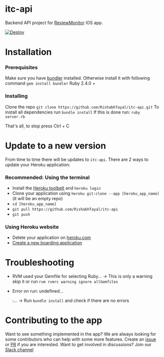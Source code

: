 # itc-api

Backend API project for [ReviewMonitor](https://github.com/RishabhTayal/ReviewMonitor/) iOS app.

[![Deploy](https://www.herokucdn.com/deploy/button.svg)](https://heroku.com/deploy?template=https://github.com/RishabhTayal/itc-api/tree/master)

# Installation

### Prerequisites

Make sure you have [bundler](http://bundler.io) installed. Otherwise install it with following command
``` gem install bundler ```
Ruby 2.4.0 +

### Installing

Clone the repo ``` git clone https://github.com/RishabhTayal/itc-api.git ```
To install all dependencies run  ``` bundle install ```
If this is done run:  ``` ruby server.rb ```

That's all, to stop press Ctrl + C

# Update to a new version

From time to time there will be updates to `itc-api`. There are 2 ways to update your Heroku application:

### Recommended: Using the terminal

- Install the [Heroku toolbelt](https://toolbelt.heroku.com/) and `heroku login`
- Clone your application using `heroku git:clone --app [heroku_app_name]` (it will be an empty repo)
- `cd [heroku_app_name]`
- `git pull https://github.com/RishabhTayal/itc-api`
- `git push`

### Using Heroku website

- Delete your application on [heroku.com](https://www.heroku.com/)
- [Create a new boarding application](https://www.heroku.com/deploy?template=https://github.com/RishabhTayal/itc-api)

# Troubleshooting
 - RVM used your Gemfile for selecting Ruby... -> This is only a warning skip it or run ``` rvm rvmrc warning ignore allGemfiles ```
 
 - Error on run: undefined... <main>:... -> Run  ``` bundle install ```  and check if there are no errors
 
# Contributing to the app

Want to see something implemented in the app? We are always looking for some contributors who can help with some more features. Create an [issue](https://github.com/RishabhTayal/ReviewMonitor/issues/new) or [PR](https://github.com/RishabhTayal/ReviewMonitor/compare) if you are interested. Want to get involved in discussions? Join our [Slack channel](https://itc-manager-slack-invite.herokuapp.com)

